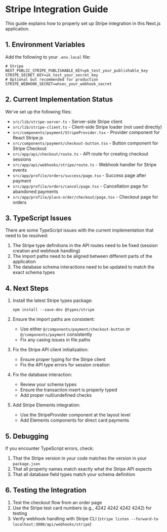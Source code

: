 # Stripe Integration Guide

This guide explains how to properly set up Stripe integration in this Next.js application.

## 1. Environment Variables

Add the following to your `.env.local` file:

```
# Stripe
NEXT_PUBLIC_STRIPE_PUBLISHABLE_KEY=pk_test_your_publishable_key
STRIPE_SECRET_KEY=sk_test_your_secret_key
# Optional but recommended for production
STRIPE_WEBHOOK_SECRET=whsec_your_webhook_secret
```

## 2. Current Implementation Status

We've set up the following files:

- `src/lib/stripe-server.ts` - Server-side Stripe client
- `src/lib/stripe-client.ts` - Client-side Stripe loader (not used directly)
- `src/components/payment/StripeProvider.tsx` - Provider component for React Stripe.js
- `src/components/payment/checkout-button.tsx` - Button component for Stripe Checkout
- `src/app/api/checkout/route.ts` - API route for creating checkout sessions
- `src/app/api/webhooks/stripe/route.ts` - Webhook handler for Stripe events
- `src/app/profile/orders/success/page.tsx` - Success page after payment
- `src/app/profile/orders/cancel/page.tsx` - Cancellation page for abandoned payments
- `src/app/profile/place-order/checkout/page.tsx` - Checkout page for orders

## 3. TypeScript Issues

There are some TypeScript issues with the current implementation that need to be resolved:

1. The Stripe type definitions in the API routes need to be fixed (session creation and webhook handling)
2. The import paths need to be aligned between different parts of the application
3. The database schema interactions need to be updated to match the exact schema types

## 4. Next Steps

1. Install the latest Stripe types package:
   ```
   npm install --save-dev @types/stripe
   ```

2. Ensure the import paths are consistent:
   - Use either `@/components/payment/checkout-button` or `@/components/payment` consistently
   - Fix any casing issues in file paths

3. Fix the Stripe API client initialization:
   - Ensure proper typing for the Stripe client
   - Fix the API type errors for session creation

4. Fix the database interaction:
   - Review your schema types
   - Ensure the transaction insert is properly typed
   - Add proper null/undefined checks

5. Add Stripe Elements integration:
   - Use the StripeProvider component at the layout level
   - Add Elements components for direct card payments

## 5. Debugging

If you encounter TypeScript errors, check:

1. That the Stripe version in your code matches the version in your `package.json`
2. That all property names match exactly what the Stripe API expects
3. That all database field types match your schema definition

## 6. Testing the Integration

1. Test the checkout flow from an order page
2. Use the Stripe test card numbers (e.g., 4242 4242 4242 4242) for testing
3. Verify webhook handling with Stripe CLI (`stripe listen --forward-to localhost:3000/api/webhooks/stripe`) 